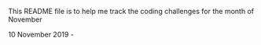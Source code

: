 This README file is to help me track the coding challenges for the month of November

10 November 2019 - 